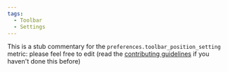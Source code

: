 ```yaml
---
tags:
  - Toolbar
  - Settings
---
```


This is a stub commentary for the `preferences.toolbar_position_setting` metric: please feel free to edit (read the
[contributing guidelines](https://github.com/mozilla/glean-annotations/blob/main/CONTRIBUTING.md)
if you haven't done this before)
